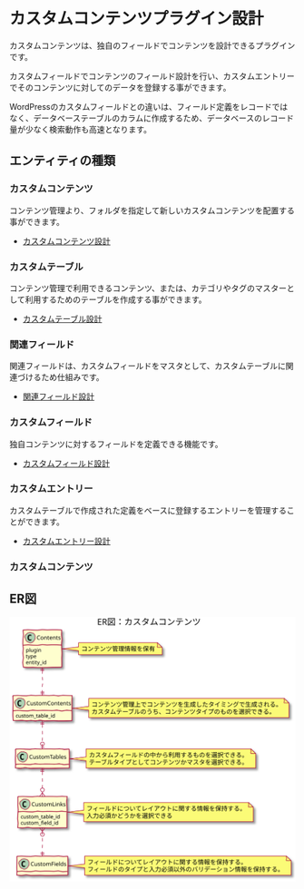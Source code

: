 # カスタムコンテンツプラグイン設計

カスタムコンテンツは、独自のフィールドでコンテンツを設計できるプラグインです。

カスタムフィールドでコンテンツのフィールド設計を行い、カスタムエントリーでそのコンテンツに対してのデータを登録する事ができます。

WordPressのカスタムフィールドとの違いは、フィールド定義をレコードではなく、データベーステーブルのカラムに作成するため、データベースのレコード量が少なく検索動作も高速となります。

## エンティティの種類
### カスタムコンテンツ
コンテンツ管理より、フォルダを指定して新しいカスタムコンテンツを配置する事ができます。
- [カスタムコンテンツ設計](./custom_contents/index)

### カスタムテーブル
コンテンツ管理で利用できるコンテンツ、または、カテゴリやタグのマスターとして利用するためのテーブルを作成する事ができます。
- [カスタムテーブル設計](./custom_tables/index)

### 関連フィールド
関連フィールドは、カスタムフィールドをマスタとして、カスタムテーブルに関連づけるため仕組みです。
- [関連フィールド設計](./custom_tables_custom_fields/index)

### カスタムフィールド
独自コンテンツに対するフィールドを定義できる機能です。
- [カスタムフィールド設計](./custom_fields/index)

### カスタムエントリー
カスタムテーブルで作成された定義をベースに登録するエントリーを管理することができます。
- [カスタムエントリー設計](./custom_entries/index)

### カスタムコンテンツ
## ER図

![ER図：カスタムコンテンツ](../../svg/domain_model/bc-custom-content/index.svg)
